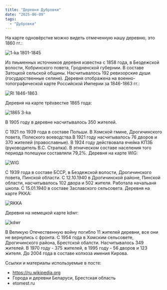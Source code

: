 ```yaml
---
title: "Деревня Дубровки"
date: "2025-06-09"
tags: 
  - "Дубровки"
---
```


На карте одновёрстке можно видеть отмеченную нашу деревню, это 1860 гг.:

![1-ka 1801-1845](https://github.com/user-attachments/assets/96d8c78e-7b00-48a9-982c-d590eb8d37d5) 

Из пиьменных источников деревня известна с 1858 года, в Бездежской волости, Кобринского повета, Гродненской губернии. В составе Затоцкой сельской общины. Насчитывалось 192 ревизорские души (государственные селяне). Деревня отображена на военно-топографической карте Российской Империи за 1846-1863 гг.:

![RI 1846-1863](https://github.com/user-attachments/assets/fbdd7dc5-4460-4a73-8bc1-c3ddaa84ba7d)

Деревня на карте трёхвестке 1865 года:

![1865 3-ka](https://github.com/user-attachments/assets/a4e2325f-bea7-44f4-8e38-c52f3b5cb009)

В 1905 году в деревне насчитывалось 350 жителей.

С 1921 по 1939 года в составе Польши. В Хомской гмине, Дрогичинского повета, Полеского воеводства.В 1921 году насчитывалось 76 дворов и 370 жителей (православные). В 1924 году действовала ячейка КПЗБ (руководитель В.С. Страпка). В этническом составе населения того периода полешуки составляли 79,2%. Деревня на карте WIG:

![WIG](https://github.com/user-attachments/assets/ca2c8551-a384-4d22-a69a-c2d37a1416d1)

С 1939 года в составе БССР, в Бездежской волости, Дрогичинского повета, Пинской области. С 12.10.1940 в Дрогичинской районе, Пинской области, насчитывалось 102 двора и 502 жителя. Работала начальаня школа. С 15.01.1940 в составе Заславского сельсовета. Деревня на карте РККА:

![RKKA](https://github.com/user-attachments/assets/8a1cc50d-dc53-4c14-83d6-6cc00641add3)

Деревня на немецкой карте kdwr:

![kdwr](https://github.com/user-attachments/assets/4ce3b593-94fa-4b70-997e-c7369f5c6e6c)

В Великую Отечественную войну погибло 11 жителей деревни, все они не вернулись с фронта. С 1954 года в Хомским сельсовете, Дрогичинского района, Брестской обалсти. Насчитывалось 349 жителей. В 1970 году - 375 жителей, в 1995 году - 56 дворов и 123 жителя. До 2004 года в составе колхоза имения Кирова.

Ссылки и материалы используемые в посте:
- https://ru.wikipedia.org
- Города и деревни Беларуси, Брестская область
- etomest.ru
